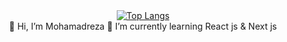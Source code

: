 <div align="center">
    <a href="#">
      <img src="https://github-readme-stats.vercel.app/api/top-langs/?username=mohamadrzm&layout=donut&theme=radical" alt="Top Langs">
    </a>


</div>
<div align="center">
    👋 Hi, I’m Mohamadreza
    🧪 I’m currently learning React js & Next js

</div>


